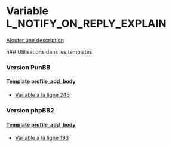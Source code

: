 # Variable L_NOTIFY_ON_REPLY_EXPLAIN
[Ajouter une description](https://fa-tvars.appspot.com/L_NOTIFY_ON_REPLY_EXPLAIN)

n## Utilisations dans les templates

### Version PunBB

#### [Template profile_add_body](punbb/profile_add_body.md)
* [Variable à la ligne 245](../punbb/profile_add_body.tpl#L245)

### Version phpBB2

#### [Template profile_add_body](subsilver/profile_add_body.md)
* [Variable à la ligne 193](../subsilver/profile_add_body.tpl#L193)